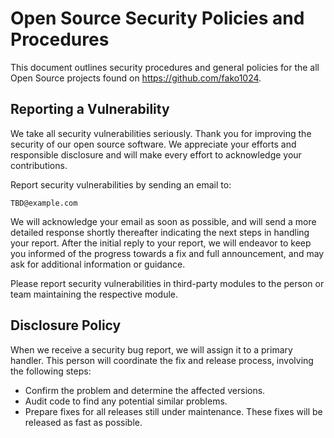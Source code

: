 # Open Source Security Policies and Procedures

This document outlines security procedures and general policies for the all
Open Source projects found on https://github.com/fako1024.

## Reporting a Vulnerability 

We take all security vulnerabilities seriously. Thank you for improving
the security of our open source software. We appreciate your efforts and
responsible disclosure and will make every effort to acknowledge your
contributions.

Report security vulnerabilities by sending an email to:
    
    TBD@example.com

We will acknowledge your email as soon as possible, and will send a more
detailed response shortly thereafter indicating the next steps in handling
your report. After the initial reply to your report, we will endeavor to
keep you informed of the progress towards a fix and full announcement, and
may ask for additional information or guidance.

Please report security vulnerabilities in third-party modules to the person
or team maintaining the respective module.

## Disclosure Policy

When we receive a security bug report, we will assign it to a primary handler.
This person will coordinate the fix and release process, involving the following
steps:

  * Confirm the problem and determine the affected versions.
  * Audit code to find any potential similar problems.
  * Prepare fixes for all releases still under maintenance. These fixes
    will be released as fast as possible.
